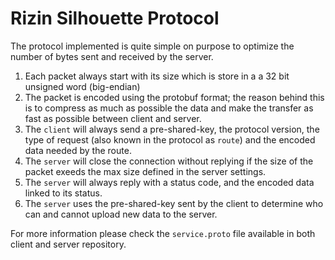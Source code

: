 # Rizin Silhouette Protocol

The protocol implemented is quite simple on purpose to optimize the number of bytes sent and received by the server.

1. Each packet always start with its size which is store in a a 32 bit unsigned word (big-endian)
2. The packet is encoded using the protobuf format; the reason behind this is to compress as much as possible the data and make the transfer as fast as possible between client and server.
3. The `client` will always send a pre-shared-key, the protocol version, the type of request (also known in the protocol as `route`) and the encoded data needed by the route.
4. The `server` will close the connection without replying if the size of the packet exeeds the max size defined in the server settings.
5. The `server` will always reply with a status code, and the encoded data linked to its status.
6. The `server` uses the pre-shared-key sent by the client to determine who can and cannot upload new data to the server.

For more information please check the `service.proto` file available in both client and server repository.
